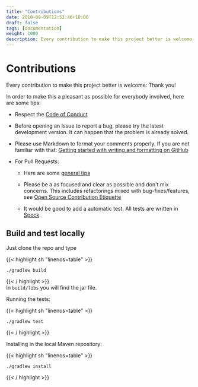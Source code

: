 ```yaml
---
title: "Contributions"
date: 2018-09-09T12:52:46+10:00
draft: false
tags: [documentation]
weight: 1000
description: Every contribution to make this project better is welcome. Thank you!
---
```

# Contributions

Every contribution to make this project better is welcome: Thank you!

In order to make this a pleasant as possible for everybody involved, here are some tips:

* Respect the [Code of Conduct](#code-of-conduct)

* Before opening an Issue to report a bug, please try the latest development version. It can happen that the problem is already solved.

* Please use  Markdown to format your comments properly. If you are not familiar with that: [Getting started with writing and formatting on GitHub](https://help.github.com/articles/getting-started-with-writing-and-formatting-on-github)

* For Pull Requests:
  * Here are some [general tips]( https://github.com/blog/1943-how-to-write-the-perfect-pull-request)

  * Please be a as focused and clear as possible  and don't mix concerns. This includes refactorings mixed with bug-fixes/features, see [Open Source Contribution Etiquette](http://tirania.org/blog/archive/2010/Dec-31.html)

  * It would be good to add a automatic test. All tests are written in [Spock](http://spockframework.github.io/spock/docs/1.0/index.html). 

## Build and test locally

Just clone the repo and type

{{< highlight sh "linenos=table" >}}

    ./gradlew build
{{< / highlight >}}
<br/>
In `build/libs` you will find the jar file.

Running the tests:

{{< highlight sh "linenos=table" >}}

    ./gradlew test
{{< / highlight >}}

Installing in the local Maven repository:

{{< highlight sh "linenos=table" >}}

    ./gradlew install
{{< / highlight >}}
